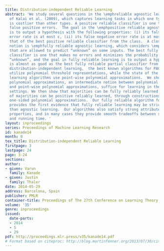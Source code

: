 ```yaml
---
title: Distribution-independent Reliable Learning
abstract: 'We study several questions in the \emphreliable agnostic learning framework
  of Kalai et al. (2009), which captures learning tasks in which one type of error
  is costlier than other types. A positive reliable classifier is one that makes no
  false positive errors.  The goal in the \emphpositive reliable agnostic framework
  is to output a hypothesis with the following properties: (i) its false positive
  error rate is at most ε, (ii) its false negative error rate is at most εmore than
  that of the best positive reliable classifier from the class.  A closely related
  notion is \emphfully reliable agnostic learning, which considers \emphpartial classifiers
  that are allowed to predict “unknown” on some inputs. The best fully reliable partial
  classifier is one that makes no errors and minimizes the probability of predicting
  “unknown”, and the goal in fully reliable learning is to output a hypothesis that
  is almost as good as the best fully reliable partial classifier from a class. For
  distribution-independent learning,  the best known algorithms for PAC learning typically
  utilize polynomial threshold representations, while the state of the art agnostic
  learning algorithms use point-wise polynomial approximations.  We show that \emphone-sided
  polynomial approximations, an intermediate notion between polynomial threshold representations
  and point-wise polynomial approximations, suffice for learning in the reliable agnostic
  settings. We then show that majorities can be fully reliably learned and disjunctions
  of majorities can be positive reliably learned, through constructions of appropriate
  one-sided polynomial approximations.  Our fully reliable algorithm for majorities
  provides the first evidence that fully reliable learning may be strictly easier
  than agnostic learning.  Our algorithms also satisfy strong attribute-efficiency
  properties, and in many cases they provide smooth tradeoffs between sample complexity
  and running time. '
layout: inproceedings
series: Proceedings of Machine Learning Research
id: kanade14
month: 0
tex_title: Distribution-independent Reliable Learning
firstpage: 3
lastpage: 24
page: 3-24
sections: 
author:
- given: Varun
  family: Kanade
- given: Justin
  family: Thaler
date: 2014-05-29
address: Barcelona, Spain
publisher: PMLR
container-title: Proceedings of The 27th Conference on Learning Theory
volume: '35'
genre: inproceedings
issued:
  date-parts:
  - 2014
  - 5
  - 29
pdf: http://proceedings.mlr.press/v35/kanade14.pdf
# Format based on citeproc: http://blog.martinfenner.org/2013/07/30/citeproc-yaml-for-bibliographies/
---
```

